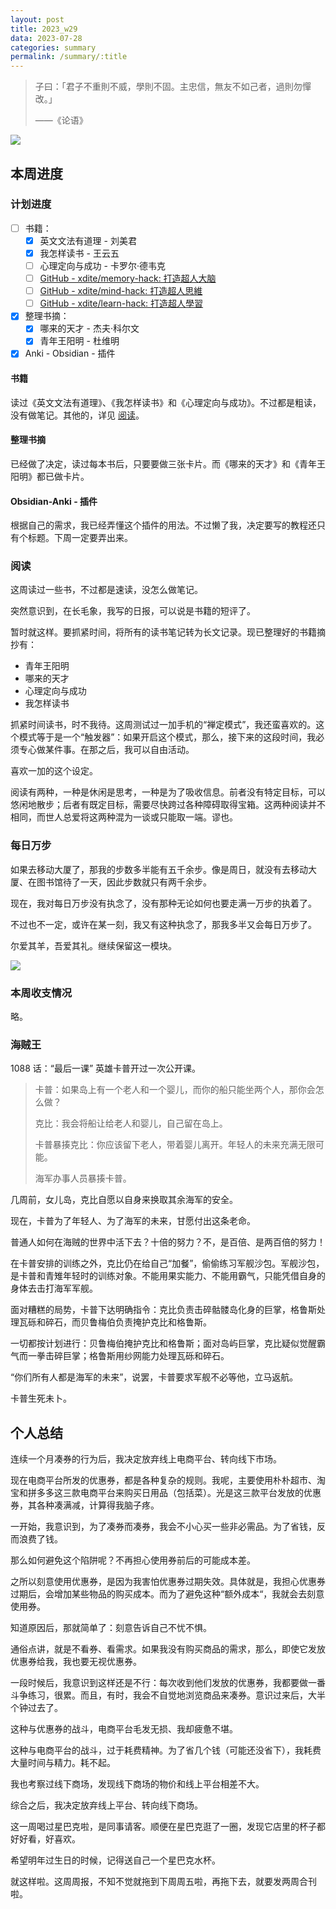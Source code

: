 ```yaml
---
layout: post
title: 2023_w29
data: 2023-07-28
categories: summary
permalink: /summary/:title
---
```


> 子曰：「君子不重則不威，學則不固。主忠信，無友不如己者，過則勿憚改。」
> 
> ——《论语》


![](https://user-images.githubusercontent.com/115197878/257393224-7db8f5c2-87dd-41d7-9c27-c22b0e910b5a.jpg)

## 本周进度

### 计划进度

- [ ] 书籍：
    - [x] 英文文法有道理 - 刘美君
    - [x] 我怎样读书 - 王云五
    - [ ] 心理定向与成功 - 卡罗尔·德韦克
    - [ ] [GitHub - xdite/memory-hack: 打造超人大脑](https://github.com/xdite/memory-hack)
    - [ ] [GitHub - xdite/mind-hack: 打造超人思維](https://github.com/xdite/mind-hack)
    - [ ] [GitHub - xdite/learn-hack: 打造超人學習](https://github.com/xdite/learn-hack)
- [x] 整理书摘：
    - [x] 哪来的天才 - 杰夫·科尔文
    - [x] 青年王阳明 - 杜维明
- [x] Anki - Obsidian - 插件

#### 书籍

读过《英文文法有道理》、《我怎样读书》和《心理定向与成功》。不过都是粗读，没有做笔记。其他的，详见 [阅读](#阅读)。

#### 整理书摘

已经做了决定，读过每本书后，只要要做三张卡片。而《哪来的天才》和《青年王阳明》都已做卡片。

#### Obsidian-Anki - 插件

根据自己的需求，我已经弄懂这个插件的用法。不过懒了我，决定要写的教程还只有个标题。下周一定要弄出来。

### 阅读

这周读过一些书，不过都是速读，没怎么做笔记。

突然意识到，在长毛象，我写的日报，可以说是书籍的短评了。

暂时就这样。要抓紧时间，将所有的读书笔记转为长文记录。现已整理好的书籍摘抄有：

- 青年王阳明
- 哪来的天才
- 心理定向与成功
- 我怎样读书

抓紧时间读书，时不我待。这周测试过一加手机的“禅定模式”，我还蛮喜欢的。这个模式等于是一个“触发器”：如果开启这个模式，那么，接下来的这段时间，我必须专心做某件事。在那之后，我可以自由活动。

喜欢一加的这个设定。

阅读有两种，一种是休闲是思考，一种是为了吸收信息。前者没有特定目标，可以悠闲地散步；后者有既定目标，需要尽快跨过各种障碍取得宝箱。这两种阅读并不相同，而世人总爱将这两种混为一谈或只能取一端。谬也。

### 每日万步

如果去移动大厦了，那我的步数多半能有五千余步。像是周日，就没有去移动大厦、在图书馆待了一天，因此步数就只有两千余步。

现在，我对每日万步没有执念了，没有那种无论如何也要走满一万步的执着了。

不过也不一定，或许在某一刻，我又有这种执念了，那我多半又会每日万步了。

尔爱其羊，吾爱其礼。继续保留这一模块。

![](https://user-images.githubusercontent.com/115197878/257393164-199ca7f2-32c6-44c8-bd6d-2eef70943770.jpg)


### 本周收支情况

略。



### 海贼王

1088 话：“最后一课” 英雄卡普开过一次公开课。

> 卡普：如果岛上有一个老人和一个婴儿，而你的船只能坐两个人，那你会怎么做？ 
> 
> 克比：我会将船让给老人和婴儿，自己留在岛上。 
> 
> 卡普暴揍克比：你应该留下老人，带着婴儿离开。年轻人的未来充满无限可能。 
> 
> 海军办事人员暴揍卡普。

几周前，女儿岛，克比自愿以自身来换取其余海军的安全。

现在，卡普为了年轻人、为了海军的未来，甘愿付出这条老命。

普通人如何在海贼的世界中活下去？十倍的努力？不，是百倍、是两百倍的努力！

在卡普安排的训练之外，克比仍在给自己“加餐”，偷偷练习军舰沙包。军舰沙包，是卡普和青雉年轻时的训练对象。不能用果实能力、不能用霸气，只能凭借自身的身体去击打海军军舰。

面对糟糕的局势，卡普下达明确指令：克比负责击碎骷髅岛化身的巨掌，格鲁斯处理瓦砾和碎石，而贝鲁梅伯负责掩护克比和格鲁斯。

一切都按计划进行：贝鲁梅伯掩护克比和格鲁斯；面对岛屿巨掌，克比疑似觉醒霸气而一拳击碎巨掌；格鲁斯用纱网能力处理瓦砾和碎石。

“你们所有人都是海军的未来”，说罢，卡普要求军舰不必等他，立马返航。

卡普生死未卜。

## 个人总结

连续一个月凑券的行为后，我决定放弃线上电商平台、转向线下市场。

现在电商平台所发的优惠券，都是各种复杂的规则。我呢，主要使用朴朴超市、淘宝和拼多多这三款电商平台来购买日用品（包括菜）。光是这三款平台发放的优惠券，其各种凑满减，计算得我脑子疼。

一开始，我意识到，为了凑券而凑券，我会不小心买一些非必需品。为了省钱，反而浪费了钱。

那么如何避免这个陷阱呢？不再担心使用券前后的可能成本差。

之所以刻意使用优惠券，是因为我害怕优惠券过期失效。具体就是，我担心优惠券过期后，会增加某些物品的购买成本。而为了避免这种“额外成本“，我就会去刻意使用券。

知道原因后，那就简单了：刻意告诉自己不忧不惧。

通俗点讲，就是不看券、看需求。如果我没有购买商品的需求，那么，即使它发放优惠券给我，我也要无视优惠券。

一段时候后，我意识到这样还是不行：每次收到他们发放的优惠券，我都要做一番斗争练习，很累。而且，有时，我会不自觉地浏览商品来凑券。意识过来后，大半个钟过去了。

这种与优惠券的战斗，电商平台毛发无损、我却疲惫不堪。

这种与电商平台的战斗，过于耗费精神。为了省几个钱（可能还没省下），我耗费大量时间与精力。耗不起。

我也考察过线下商场，发现线下商场的物价和线上平台相差不大。

综合之后，我决定放弃线上平台、转向线下商场。

这一周喝过星巴克啦，是同事请客。顺便在星巴克逛了一圈，发现它店里的杯子都好好看，好喜欢。

希望明年过生日的时候，记得送自己一个星巴克水杯。

就这样啦。这周周报，不知不觉就拖到下周周五啦，再拖下去，就要发两周合刊啦。
